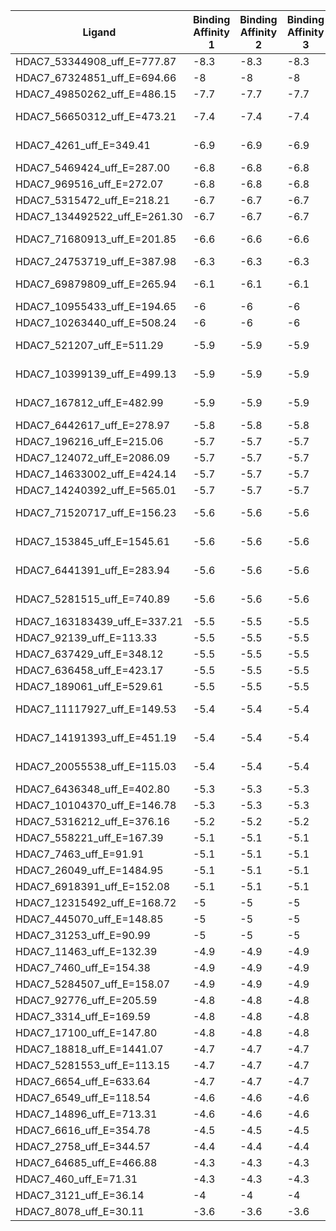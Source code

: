 | Ligand                       | Binding Affinity 1 | Binding Affinity 2 | Binding Affinity 3 | Mean | std      |
|------------------------------|--------------------|--------------------|--------------------|------|----------|
| HDAC7_53344908_uff_E=777.87  | -8.3               | -8.3               | -8.3               | -8.3 | 0        |
| HDAC7_67324851_uff_E=694.66  | -8                 | -8                 | -8                 | -8   | 0        |
| HDAC7_49850262_uff_E=486.15  | -7.7               | -7.7               | -7.7               | -7.7 | 0        |
| HDAC7_56650312_uff_E=473.21  | -7.4               | -7.4               | -7.4               | -7.4 | 1.09E-15 |
| HDAC7_4261_uff_E=349.41      | -6.9               | -6.9               | -6.9               | -6.9 | 1.09E-15 |
| HDAC7_5469424_uff_E=287.00   | -6.8               | -6.8               | -6.8               | -6.8 | 0        |
| HDAC7_969516_uff_E=272.07    | -6.8               | -6.8               | -6.8               | -6.8 | 0        |
| HDAC7_5315472_uff_E=218.21   | -6.7               | -6.7               | -6.7               | -6.7 | 0        |
| HDAC7_134492522_uff_E=261.30 | -6.7               | -6.7               | -6.7               | -6.7 | 0        |
| HDAC7_71680913_uff_E=201.85  | -6.6               | -6.6               | -6.6               | -6.6 | 1.09E-15 |
| HDAC7_24753719_uff_E=387.98  | -6.3               | -6.3               | -6.3               | -6.3 | 0        |
| HDAC7_69879809_uff_E=265.94  | -6.1               | -6.1               | -6.1               | -6.1 | 1.09E-15 |
| HDAC7_10955433_uff_E=194.65  | -6                 | -6                 | -6                 | -6   | 0        |
| HDAC7_10263440_uff_E=508.24  | -6                 | -6                 | -6                 | -6   | 0        |
| HDAC7_521207_uff_E=511.29    | -5.9               | -5.9               | -5.9               | -5.9 | 1.09E-15 |
| HDAC7_10399139_uff_E=499.13  | -5.9               | -5.9               | -5.9               | -5.9 | 1.09E-15 |
| HDAC7_167812_uff_E=482.99    | -5.9               | -5.9               | -5.9               | -5.9 | 1.09E-15 |
| HDAC7_6442617_uff_E=278.97   | -5.8               | -5.8               | -5.8               | -5.8 | 0        |
| HDAC7_196216_uff_E=215.06    | -5.7               | -5.7               | -5.7               | -5.7 | 0        |
| HDAC7_124072_uff_E=2086.09   | -5.7               | -5.7               | -5.7               | -5.7 | 0        |
| HDAC7_14633002_uff_E=424.14  | -5.7               | -5.7               | -5.7               | -5.7 | 0        |
| HDAC7_14240392_uff_E=565.01  | -5.7               | -5.7               | -5.7               | -5.7 | 0        |
| HDAC7_71520717_uff_E=156.23  | -5.6               | -5.6               | -5.6               | -5.6 | 1.09E-15 |
| HDAC7_153845_uff_E=1545.61   | -5.6               | -5.6               | -5.6               | -5.6 | 1.09E-15 |
| HDAC7_6441391_uff_E=283.94   | -5.6               | -5.6               | -5.6               | -5.6 | 1.09E-15 |
| HDAC7_5281515_uff_E=740.89   | -5.6               | -5.6               | -5.6               | -5.6 | 1.09E-15 |
| HDAC7_163183439_uff_E=337.21 | -5.5               | -5.5               | -5.5               | -5.5 | 0        |
| HDAC7_92139_uff_E=113.33     | -5.5               | -5.5               | -5.5               | -5.5 | 0        |
| HDAC7_637429_uff_E=348.12    | -5.5               | -5.5               | -5.5               | -5.5 | 0        |
| HDAC7_636458_uff_E=423.17    | -5.5               | -5.5               | -5.5               | -5.5 | 0        |
| HDAC7_189061_uff_E=529.61    | -5.5               | -5.5               | -5.5               | -5.5 | 0        |
| HDAC7_11117927_uff_E=149.53  | -5.4               | -5.4               | -5.4               | -5.4 | 1.09E-15 |
| HDAC7_14191393_uff_E=451.19  | -5.4               | -5.4               | -5.4               | -5.4 | 1.09E-15 |
| HDAC7_20055538_uff_E=115.03  | -5.4               | -5.4               | -5.4               | -5.4 | 1.09E-15 |
| HDAC7_6436348_uff_E=402.80   | -5.3               | -5.3               | -5.3               | -5.3 | 0        |
| HDAC7_10104370_uff_E=146.78  | -5.3               | -5.3               | -5.3               | -5.3 | 0        |
| HDAC7_5316212_uff_E=376.16   | -5.2               | -5.2               | -5.2               | -5.2 | 0        |
| HDAC7_558221_uff_E=167.39    | -5.1               | -5.1               | -5.1               | -5.1 | 0        |
| HDAC7_7463_uff_E=91.91       | -5.1               | -5.1               | -5.1               | -5.1 | 0        |
| HDAC7_26049_uff_E=1484.95    | -5.1               | -5.1               | -5.1               | -5.1 | 0        |
| HDAC7_6918391_uff_E=152.08   | -5.1               | -5.1               | -5.1               | -5.1 | 0        |
| HDAC7_12315492_uff_E=168.72  | -5                 | -5                 | -5                 | -5   | 0        |
| HDAC7_445070_uff_E=148.85    | -5                 | -5                 | -5                 | -5   | 0        |
| HDAC7_31253_uff_E=90.99      | -5                 | -5                 | -5                 | -5   | 0        |
| HDAC7_11463_uff_E=132.39     | -4.9               | -4.9               | -4.9               | -4.9 | 0        |
| HDAC7_7460_uff_E=154.38      | -4.9               | -4.9               | -4.9               | -4.9 | 0        |
| HDAC7_5284507_uff_E=158.07   | -4.9               | -4.9               | -4.9               | -4.9 | 0        |
| HDAC7_92776_uff_E=205.59     | -4.8               | -4.8               | -4.8               | -4.8 | 0        |
| HDAC7_3314_uff_E=169.59      | -4.8               | -4.8               | -4.8               | -4.8 | 0        |
| HDAC7_17100_uff_E=147.80     | -4.8               | -4.8               | -4.8               | -4.8 | 0        |
| HDAC7_18818_uff_E=1441.07    | -4.7               | -4.7               | -4.7               | -4.7 | 0        |
| HDAC7_5281553_uff_E=113.15   | -4.7               | -4.7               | -4.7               | -4.7 | 0        |
| HDAC7_6654_uff_E=633.64      | -4.7               | -4.7               | -4.7               | -4.7 | 0        |
| HDAC7_6549_uff_E=118.54      | -4.6               | -4.6               | -4.6               | -4.6 | 0        |
| HDAC7_14896_uff_E=713.31     | -4.6               | -4.6               | -4.6               | -4.6 | 0        |
| HDAC7_6616_uff_E=354.78      | -4.5               | -4.5               | -4.5               | -4.5 | 0        |
| HDAC7_2758_uff_E=344.57      | -4.4               | -4.4               | -4.4               | -4.4 | 0        |
| HDAC7_64685_uff_E=466.88     | -4.3               | -4.3               | -4.3               | -4.3 | 0        |
| HDAC7_460_uff_E=71.31        | -4.3               | -4.3               | -4.3               | -4.3 | 0        |
| HDAC7_3121_uff_E=36.14       | -4                 | -4                 | -4                 | -4   | 0        |
| HDAC7_8078_uff_E=30.11       | -3.6               | -3.6               | -3.6               | -3.6 | 0        |
